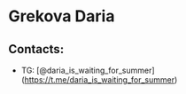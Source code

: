 # Grekova Daria
## Contacts:
* TG: [@daria_is_waiting_for_summer] (https://t.me/daria_is_waiting_for_summer)